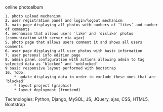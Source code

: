 online photoalbum

    1. photo upload mechanism
    2. user registration panel and login/logout mechanism
    3. main page displaying all photos with numbers of ‘likes’ and number of comments
    4. mechanism that allows users ‘like’ and ‘dislike’ photos (communication with server via ajax)
    5. photo page that allows users comment it and shows all users comments
    6. user page displaying all user photos with basic information
    7. user personal info edition page
    8. admin panel configuration with actions allowing admin to tag selected data as ‘blocked’ and ‘unblocked’
    9 basic responsive layout performed with bootstrap
    10. ToDo:
        * update displaying data in order to exclude these ones that are ‘blocked’
        * layout project (graphic)
        * layout deployment (frontend)

Technologies: Python, Django, MySQL, JS, JQuery, ajax, CSS, HTML5, Bootstrap